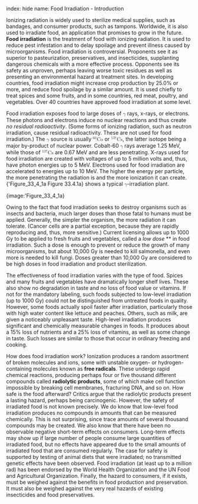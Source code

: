 index: hide
name: Food Irradiation - Introduction

Ionizing radiation is widely used to sterilize medical supplies, such as bandages, and consumer products, such as tampons. Worldwide, it is also used to irradiate food, an application that promises to grow in the future.  **Food irradiation** is the treatment of food with ionizing radiation. It is used to reduce pest infestation and to delay spoilage and prevent illness caused by microorganisms. Food irradiation is controversial. Proponents see it as superior to pasteurization, preservatives, and insecticides, supplanting dangerous chemicals with a more effective process. Opponents see its safety as unproven, perhaps leaving worse toxic residues as well as presenting an environmental hazard at treatment sites. In developing countries, food irradiation might increase crop production by 25.0% or more, and reduce food spoilage by a similar amount. It is used chiefly to treat spices and some fruits, and in some countries, red meat, poultry, and vegetables. Over 40 countries have approved food irradiation at some level.

Food irradiation exposes food to large doses of <math xmlns:q="http://cnx.rice.edu/qml/1.0" xmlns:m="http://www.w3.org/1998/Math/MathML" xmlns:md="http://cnx.rice.edu/mdml" xmlns="http://cnx.rice.edu/cnxml"><semantics><mrow><mrow><mi>γ</mi></mrow><mrow/></mrow><annotation encoding="StarMath 5.0"> size 12&#123;γ&#125; &#123;&#125;</annotation></semantics></math> rays, x-rays, or electrons. These photons and electrons induce no nuclear reactions and thus create  *no residual radioactivity*. (Some forms of ionizing radiation, such as neutron irradiation, cause residual radioactivity. These are not used for food irradiation.) The <math xmlns:q="http://cnx.rice.edu/qml/1.0" xmlns:m="http://www.w3.org/1998/Math/MathML" xmlns:md="http://cnx.rice.edu/mdml" xmlns="http://cnx.rice.edu/cnxml"><semantics><mrow><mrow><mi>γ</mi></mrow><mrow/></mrow><annotation encoding="StarMath 5.0"> size 12&#123;γ&#125; &#123;&#125;</annotation></semantics></math> source is usually <math xmlns:q="http://cnx.rice.edu/qml/1.0" xmlns:m="http://www.w3.org/1998/Math/MathML" xmlns:md="http://cnx.rice.edu/mdml" xmlns="http://cnx.rice.edu/cnxml"><semantics><mrow><mrow><mrow><msup><mrow/><mtext>60</mtext></msup><mtext>Co</mtext></mrow></mrow><mrow/></mrow></semantics></math> or <math xmlns:q="http://cnx.rice.edu/qml/1.0" xmlns:m="http://www.w3.org/1998/Math/MathML" xmlns:md="http://cnx.rice.edu/mdml" xmlns="http://cnx.rice.edu/cnxml"><semantics><mrow><mrow><mrow><msup><mrow/><mtext>137</mtext></msup><mtext>Cs</mtext></mrow></mrow><mrow/></mrow></semantics></math>, the latter isotope being a major by-product of nuclear power. Cobalt-60 <math xmlns:q="http://cnx.rice.edu/qml/1.0" xmlns:m="http://www.w3.org/1998/Math/MathML" xmlns:md="http://cnx.rice.edu/mdml" xmlns="http://cnx.rice.edu/cnxml"><semantics><mrow><mrow><mi>γ</mi></mrow><mrow/></mrow><annotation encoding="StarMath 5.0"> size 12&#123;γ&#125; &#123;&#125;</annotation></semantics></math> rays average 1.25 MeV, while those of <math xmlns:q="http://cnx.rice.edu/qml/1.0" xmlns:m="http://www.w3.org/1998/Math/MathML" xmlns:md="http://cnx.rice.edu/mdml" xmlns="http://cnx.rice.edu/cnxml"><semantics><mrow><mrow><mrow><msup><mrow/><mrow><mtext>137</mtext></mrow></msup><mtext>Cs</mtext></mrow></mrow><mrow/></mrow></semantics></math> are 0.67 MeV and are less penetrating. X-rays used for food irradiation are created with voltages of up to 5 million volts and, thus, have photon energies up to 5 MeV. Electrons used for food irradiation are accelerated to energies up to 10 MeV. The higher the energy per particle, the more penetrating the radiation is and the more ionization it can create. {'Figure_33_4_1a Figure 33.4.1a} shows a typical <math xmlns:q="http://cnx.rice.edu/qml/1.0" xmlns:m="http://www.w3.org/1998/Math/MathML" xmlns:md="http://cnx.rice.edu/mdml" xmlns="http://cnx.rice.edu/cnxml"><semantics><mrow><mrow><mi>γ</mi></mrow><mrow/></mrow><annotation encoding="StarMath 5.0"> size 12&#123;γ&#125; &#123;&#125;</annotation></semantics></math>-irradiation plant.


{image:'Figure_33_4_1a}
        

Owing to the fact that food irradiation seeks to destroy organisms such as insects and bacteria, much larger doses than those fatal to humans must be applied. Generally, the simpler the organism, the more radiation it can tolerate. (Cancer cells are a partial exception, because they are rapidly reproducing and, thus, more sensitive.) Current licensing allows up to 1000 Gy to be applied to fresh fruits and vegetables, called a  *low dose* ** in food irradiation. Such a dose is enough to prevent or reduce the growth of many microorganisms, but about 10,000 Gy is needed to kill salmonella, and even more is needed to kill fungi. Doses greater than 10,000 Gy are considered to be high doses in food irradiation and product sterilization.

The effectiveness of food irradiation varies with the type of food. Spices and many fruits and vegetables have dramatically longer shelf lives. These also show no degradation in taste and no loss of food value or vitamins. If not for the mandatory labeling, such foods subjected to low-level irradiation (up to 1000 Gy) could not be distinguished from untreated foods in quality. However, some foods actually spoil faster after irradiation, particularly those with high water content like lettuce and peaches. Others, such as milk, are given a noticeably unpleasant taste. High-level irradiation produces significant and chemically measurable changes in foods. It produces about a 15% loss of nutrients and a 25% loss of vitamins, as well as some change in taste. Such losses are similar to those that occur in ordinary freezing and cooking.

How does food irradiation work? Ionization produces a random assortment of broken molecules and ions, some with unstable oxygen- or hydrogen-containing molecules known as  **free radicals**. These undergo rapid chemical reactions, producing perhaps four or five thousand different compounds called  **radiolytic products**, some of which make cell function impossible by breaking cell membranes, fracturing DNA, and so on. How safe is the food afterward? Critics argue that the radiolytic products present a lasting hazard, perhaps being carcinogenic. However, the safety of irradiated food is not known precisely. We do know that low-level food irradiation produces no compounds in amounts that can be measured chemically. This is not surprising, since trace amounts of several thousand compounds may be created. We also know that there have been no observable negative short-term effects on consumers. Long-term effects may show up if large number of people consume large quantities of irradiated food, but no effects have appeared due to the small amounts of irradiated food that are consumed regularly. The case for safety is supported by testing of animal diets that were irradiated; no transmitted genetic effects have been observed. Food irradiation (at least up to a million rad) has been endorsed by the World Health Organization and the UN Food and Agricultural Organization. Finally, the hazard to consumers, if it exists, must be weighed against the benefits in food production and preservation. It must also be weighed against the very real hazards of existing insecticides and food preservatives.
